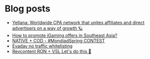 # Blog posts
<!-- BLOG-POST-LIST:START -->
- [Yellana: Worldwide CPA network that unites affiliates and direct advertisers on a way of growth 🪐](https://afflift.com/f/threads/yellana-worldwide-cpa-network-that-unites-affiliates-and-direct-advertisers-on-a-way-of-growth-%F0%9F%AA%90.10512/)
- [How to promote iGaming offers in Southeast Asia?](https://afflift.com/f/threads/how-to-promote-igaming-offers-in-southeast-asia.10551/)
- [NATIVE + COD - #MondiadSpring CONTEST](https://afflift.com/f/threads/native-cod-mondiadspring-contest.10562/)
- [Evadav no traffic whitelisting](https://afflift.com/f/threads/evadav-no-traffic-whitelisting.10583/)
- [Revcontent RON + VSL Let&#39;s do this 🚀](https://afflift.com/f/threads/revcontent-ron-vsl-lets-do-this-%F0%9F%9A%80.9662/)
<!-- BLOG-POST-LIST:END -->
